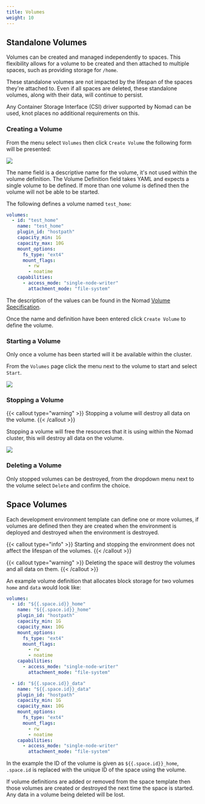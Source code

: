 ```yaml
---
title: Volumes
weight: 10
---
```


## Standalone Volumes

Volumes can be created and managed independently to spaces. This flexibility allows for a volume to be created and then attached to multiple spaces, such as providing storage for `/home`.

These standalone volumes are not impacted by the lifespan of the spaces they're attached to. Even if all spaces are deleted, these standalone volumes, along with their data, will continue to persist.

Any Container Storage Interface (CSI) driver supported by Nomad can be used, knot places no additional requirements on this.

### Creating a Volume

From the menu select `Volumes` then click `Create Volume` the following form will be presented:

![](/docs/administration/create-volume.webp)

The name field is a descriptive name for the volume, it's not used within the volume definition. The Volume Definition field takes YAML and expects a single volume to be defined. If more than one volume is defined then the volume will not be able to be started.

The following defines a volume named `test_home`:

```yaml
volumes:
  - id: "test_home"
    name: "test_home"
    plugin_id: "hostpath"
    capacity_min: 1G
    capacity_max: 10G
    mount_options:
      fs_type: "ext4"
      mount_flags:
        - rw
        - noatime
    capabilities:
      - access_mode: "single-node-writer"
        attachment_mode: "file-system"
```

The description of the values can be found in the Nomad [Volume Specification](https://developer.hashicorp.com/nomad/docs/other-specifications/volume).

Once the name and definition have been entered click `Create Volume` to define the volume.

### Starting a Volume

Only once a volume has been started will it be available within the cluster.

From the `Volumes` page click the menu next to the volume to start and select `Start`.

![](/docs/administration/start-volume.webp)

### Stopping a Volume

{{< callout type="warning" >}}
  Stopping a volume will destroy all data on the volume.
{{< /callout >}}

Stopping a volume will free the resources that it is using within the Nomad cluster, this will destroy all data on the volume.

![](/docs/administration/stop-volume.webp)

### Deleting a Volume

Only stopped volumes can be destroyed, from the dropdown menu next to the volume select `Delete` and confirm the choice.

## Space Volumes

Each development environment template can define one or more volumes, if volumes are defined then they are created when the environment is deployed and destroyed when the environment is destroyed.

{{< callout type="info" >}}
  Starting and stopping the environment does not affect the lifespan of the volumes.
{{< /callout >}}

{{< callout type="warning" >}}
  Deleting the space will destroy the volumes and all data on them.
{{< /callout >}}

An example volume definition that allocates block storage for two volumes `home` and `data` would look like:

```yaml
volumes:
  - id: "${{.space.id}}_home"
    name: "${{.space.id}}_home"
    plugin_id: "hostpath"
    capacity_min: 1G
    capacity_max: 10G
    mount_options:
      fs_type: "ext4"
      mount_flags:
        - rw
        - noatime
    capabilities:
      - access_mode: "single-node-writer"
        attachment_mode: "file-system"

  - id: "${{.space.id}}_data"
    name: "${{.space.id}}_data"
    plugin_id: "hostpath"
    capacity_min: 1G
    capacity_max: 10G
    mount_options:
      fs_type: "ext4"
      mount_flags:
        - rw
        - noatime
    capabilities:
      - access_mode: "single-node-writer"
        attachment_mode: "file-system"
```

In the example the ID of the volume is given as `${{.space.id}}_home`, `.space.id` is replaced with the unique ID of the space using the volume.

If volume definitions are added or removed from the space template then those volumes are created or destroyed the next time the space is started. Any data in a volume being deleted will be lost.
